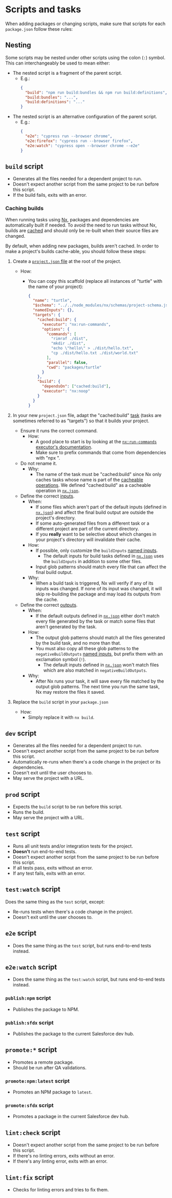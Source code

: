 # Scripts and tasks

When adding packages or changing scripts, make sure that scripts for each `package.json` follow these rules:

## Nesting

Some scripts may be nested under other scripts using the colon (`:`) symbol. This can interchangeably be used to mean either:

- The nested script is a fragment of the parent script.
  - E.g.:
    ```json
    {
      "build": "npm run build:bundles && npm run build:definitions",
      "build:bundles": "...",
      "build:definitions": "..."
    }
    ```
- The nested script is an alternative configuration of the parent script.
  - E.g.:
    ```json
    {
      "e2e": "cypress run --browser chrome",
      "e2e:firefox": "cypress run --browser firefox",
      "e2e:watch": "cypress open --browser chrome --e2e"
    }
    ```

## `build` script

- Generates all the files needed for a dependent project to run.
- Doesn't expect another script from the same project to be run before this script.
- If the build fails, exits with an error.

### Caching builds

When running tasks using [Nx](https://nx.dev/), packages and dependencies are automatically built if needed. To avoid the need to run tasks without Nx, builds are [cached](https://nx.dev/concepts/how-caching-works#how-caching-works) and should only be re-built when their source files are changed.

By default, when adding new packages, builds aren't cached. In order to make a project's builds cache-able, you should follow these steps:

1. Create a [`project.json` file](https://nx.dev/recipes/tips-n-tricks/integrated-in-package-based#project.json) at the root of the project.

   - How:

     - You can copy this scaffold (replace all instances of "turtle" with the name of your project):

       ```json
       {
         "name": "turtle",
         "$schema": "../../node_modules/nx/schemas/project-schema.json",
         "namedInputs": {},
         "targets": {
           "cached:build": {
             "executor": "nx:run-commands",
             "options": {
               "commands": [
                 "rimraf ./dist",
                 "mkdir ./dist",
                 "echo \"hello\" > ./dist/hello.txt",
                 "cp ./dist/hello.txt ./dist/world.txt"
               ],
               "parallel": false,
               "cwd": "packages/turtle"
             }
           },
           "build": {
             "dependsOn": ["cached:build"],
             "executor": "nx:noop"
           }
         }
       }
       ```

2. In your new `project.json` file, adapt the "cached:build" [task](https://nx.dev/core-features/run-tasks#define-tasks) (tasks are sometimes referred to as "targets") so that it builds your project.

   - Ensure it runs the correct command.
     - How:
       - A good place to start is by looking at the [`nx:run-commands` executor's documentation](https://nx.dev/packages/nx/executors/run-commands).
       - Make sure to prefix commands that come from dependencies with "npx ".
   - Do not rename it.
     - Why:
       - The name of the task must be "cached:build" since Nx only caches tasks whose name is part of the [cacheable operations](https://nx.dev/nx-cloud/reference/config#cacheable-operations). We defined "cached:build" as a cacheable operation in [`nx.json`](/nx.json).
   - Define the correct [inputs](https://nx.dev/concepts/more-concepts/customizing-inputs#customizing-inputs-and-named-inputs).
     - When:
       - If some files which aren't part of the default inputs (defined in [`nx.json`](/nx.json)) and affect the final build output are outside the project's directory.
       - If some auto-generated files from a different task or a different project are part of the current directory.
       - If you **really** want to be selective about which changes in your project's directory will invalidate their cache.
     - How:
       - If possible, only customize the `buildInputs` [named inputs](https://nx.dev/concepts/more-concepts/customizing-inputs#customizing-inputs-and-named-inputs).
         - The default inputs for build tasks defined in [`nx.json`](/nx.json) uses the `buildInputs` in addition to some other files.
       - Input glob patterns should match every file that can affect the final build output.
     - Why:
       - When a build task is triggered, Nx will verify if any of its inputs was changed. If none of its input was changed, it will skip re-building the package and may load its outputs from the cache.
   - Define the correct [outputs](https://nx.dev/concepts/how-caching-works#what-is-cached).
     - When:
       - If the default outputs defined in [`nx.json`](/nx.json) either don't match every file generated by the task or match some files that aren't generated by the task.
     - How:
       - The output glob patterns should match all the files generated by the build task, and no more than that.
       - You must also copy all these glob patterns to the `negativeBuildOutputs` [named inputs](https://nx.dev/concepts/more-concepts/customizing-inputs#customizing-inputs-and-named-inputs), but prefix them with an exclamation symbol (`!`).
         - The default inputs defined in [`nx.json`](/nx.json) won't match files which are also matched in `negativeBuildOutputs`.
     - Why:
       - After Nx runs your task, it will save every file matched by the output glob patterns. The next time you run the same task, Nx may restore the files it saved.

3. Replace the `build` script in your `package.json`
   - How:
     - Simply replace it with `nx build`.

## `dev` script

- Generates all the files needed for a dependent project to run.
- Doesn't expect another script from the same project to be run before this script.
- Automatically re-runs when there's a code change in the project or its dependencies.
- Doesn't exit until the user chooses to.
- May serve the project with a URL.

## `prod` script

- Expects the `build` script to be run before this script.
- Runs the build.
- May serve the project with a URL.

## `test` script

- Runs all unit tests and/or integration tests for the project.
- **Doesn't** run end-to-end tests.
- Doesn't expect another script from the same project to be run before this script.
- If all tests pass, exits without an error.
- If any test fails, exits with an error.

## `test:watch` script

Does the same thing as the `test` script, except:

- Re-runs tests when there's a code change in the project.
- Doesn't exit until the user chooses to.

## `e2e` script

- Does the same thing as the `test` script, but runs end-to-end tests instead.

## `e2e:watch` script

- Does the same thing as the `test:watch` script, but runs end-to-end tests instead.

### `publish:npm` script

- Publishes the package to NPM.

### `publish:sfdx` script

- Publishes the package to the current Salesforce dev hub.

## `promote:*` script

- Promotes a remote package.
- Should be run after QA validations.

### `promote:npm:latest` script

- Promotes an NPM package to `latest`.

### `promote:sfdx` script

- Promotes a package in the current Salesforce dev hub.

## `lint:check` script

- Doesn't expect another script from the same project to be run before this script.
- If there's no linting errors, exits without an error.
- If there's any linting error, exits with an error.

## `lint:fix` script

- Checks for linting errors and tries to fix them.
